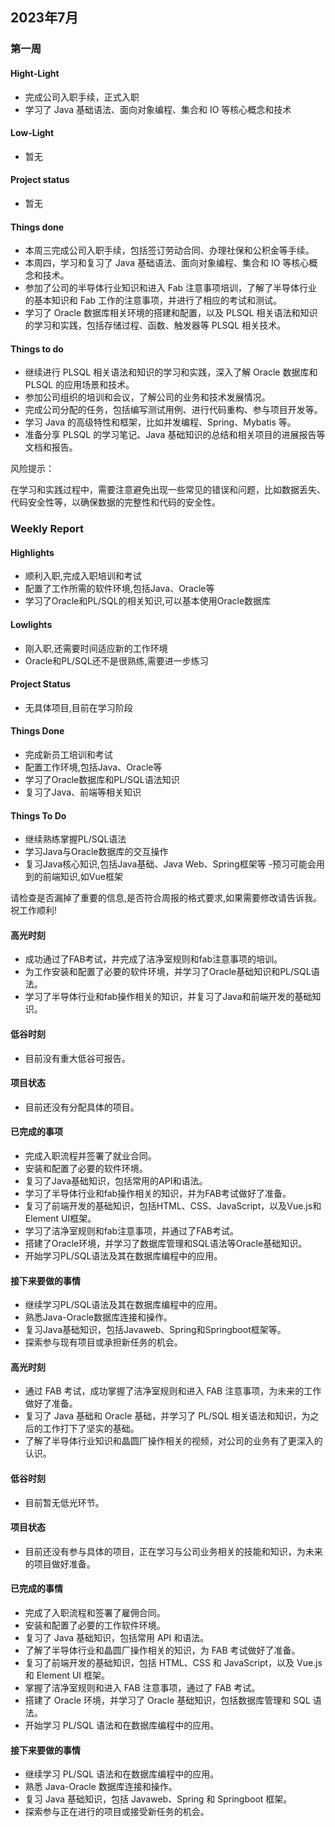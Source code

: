 ## 2023年7月

### 第一周



#### Hight-Light

- 完成公司入职手续，正式入职
- 学习了 Java 基础语法、面向对象编程、集合和 IO 等核心概念和技术

#### Low-Light

- 暂无

#### Project status

- 暂无

#### Things done

- 本周三完成公司入职手续，包括签订劳动合同、办理社保和公积金等手续。
- 本周四，学习和复习了 Java 基础语法、面向对象编程、集合和 IO 等核心概念和技术。
- 参加了公司的半导体行业知识和进入 Fab 注意事项培训，了解了半导体行业的基本知识和 Fab 工作的注意事项，并进行了相应的考试和测试。
- 学习了 Oracle 数据库相关环境的搭建和配置，以及 PLSQL 相关语法和知识的学习和实践，包括存储过程、函数、触发器等 PLSQL 相关技术。

#### Things to do

- 继续进行 PLSQL 相关语法和知识的学习和实践，深入了解 Oracle 数据库和 PLSQL 的应用场景和技术。
- 参加公司组织的培训和会议，了解公司的业务和技术发展情况。
- 完成公司分配的任务，包括编写测试用例、进行代码重构、参与项目开发等。
- 学习 Java 的高级特性和框架，比如并发编程、Spring、Mybatis 等。
- 准备分享 PLSQL 的学习笔记、Java 基础知识的总结和相关项目的进展报告等文档和报告。

风险提示：

在学习和实践过程中，需要注意避免出现一些常见的错误和问题，比如数据丢失、代码安全性等，以确保数据的完整性和代码的安全性。







### Weekly Report

#### Highlights

- 顺利入职,完成入职培训和考试
- 配置了工作所需的软件环境,包括Java、Oracle等
- 学习了Oracle和PL/SQL的相关知识,可以基本使用Oracle数据库

#### Lowlights

- 刚入职,还需要时间适应新的工作环境
- Oracle和PL/SQL还不是很熟练,需要进一步练习

#### Project Status

- 无具体项目,目前在学习阶段

#### Things Done

- 完成新员工培训和考试
- 配置工作环境,包括Java、Oracle等
- 学习了Oracle数据库和PL/SQL语法知识
- 复习了Java、前端等相关知识

#### Things To Do

- 继续熟练掌握PL/SQL语法
- 学习Java与Oracle数据库的交互操作
- 复习Java核心知识,包括Java基础、Java Web、Spring框架等
  -预习可能会用到的前端知识,如Vue框架

请检查是否漏掉了重要的信息,是否符合周报的格式要求,如果需要修改请告诉我。祝工作顺利!





#### 高光时刻

- 成功通过了FAB考试，并完成了洁净室规则和fab注意事项的培训。
- 为工作安装和配置了必要的软件环境，并学习了Oracle基础知识和PL/SQL语法。
- 学习了半导体行业和fab操作相关的知识，并复习了Java和前端开发的基础知识。

#### 低谷时刻

- 目前没有重大低谷可报告。

#### 项目状态

- 目前还没有分配具体的项目。

#### 已完成的事项

- 完成入职流程并签署了就业合同。
- 安装和配置了必要的软件环境。
- 复习了Java基础知识，包括常用的API和语法。
- 学习了半导体行业和fab操作相关的知识，并为FAB考试做好了准备。
- 复习了前端开发的基础知识，包括HTML、CSS、JavaScript，以及Vue.js和Element UI框架。
- 学习了洁净室规则和fab注意事项，并通过了FAB考试。
- 搭建了Oracle环境，并学习了数据库管理和SQL语法等Oracle基础知识。
- 开始学习PL/SQL语法及其在数据库编程中的应用。

#### 接下来要做的事情

- 继续学习PL/SQL语法及其在数据库编程中的应用。
- 熟悉Java-Oracle数据库连接和操作。
- 复习Java基础知识，包括Javaweb、Spring和Springboot框架等。
- 探索参与现有项目或承担新任务的机会。



#### 高光时刻

- 通过 FAB 考试，成功掌握了洁净室规则和进入 FAB 注意事项，为未来的工作做好了准备。
- 复习了 Java 基础和 Oracle 基础，并学习了 PL/SQL 相关语法和知识，为之后的工作打下了坚实的基础。
- 了解了半导体行业知识和晶圆厂操作相关的视频，对公司的业务有了更深入的认识。

#### 低谷时刻

- 目前暂无低光环节。

#### 项目状态

- 目前还没有参与具体的项目，正在学习与公司业务相关的技能和知识，为未来的项目做好准备。

#### 已完成的事情

- 完成了入职流程和签署了雇佣合同。
- 安装和配置了必要的工作软件环境。
- 复习了 Java 基础知识，包括常用 API 和语法。
- 了解了半导体行业和晶圆厂操作相关的知识，为 FAB 考试做好了准备。
- 复习了前端开发的基础知识，包括 HTML、CSS 和 JavaScript，以及 Vue.js 和 Element UI 框架。
- 掌握了洁净室规则和进入 FAB 注意事项，通过了 FAB 考试。
- 搭建了 Oracle 环境，并学习了 Oracle 基础知识，包括数据库管理和 SQL 语法。
- 开始学习 PL/SQL 语法和在数据库编程中的应用。

#### 接下来要做的事情

- 继续学习 PL/SQL 语法和在数据库编程中的应用。
- 熟悉 Java-Oracle 数据库连接和操作。
- 复习 Java 基础知识，包括 Javaweb、Spring 和 Springboot 框架。
- 探索参与正在进行的项目或接受新任务的机会。

